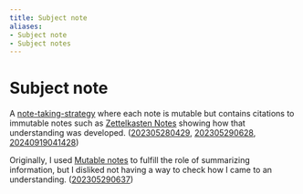 ```yaml
---
title: Subject note
aliases:
- Subject note
- Subject notes
---
```


# Subject note

A [note-taking-strategy](note-taking-strategy.md) where each note is mutable but contains citations to immutable notes such as [Zettelkasten Notes](zettelkasten-note.md) showing how that understanding was developed. ([202305280429](../entries/202305280429.md), [202305290628](../entries/202305290628.md), [20240919041428](../entries/20240919041428.md))

Originally, I used [Mutable notes](mutable-note.md) to fulfill the role of summarizing information, but I disliked not having a way to check how I came to an understanding. ([202305290637](../entries/202305290637.md))

